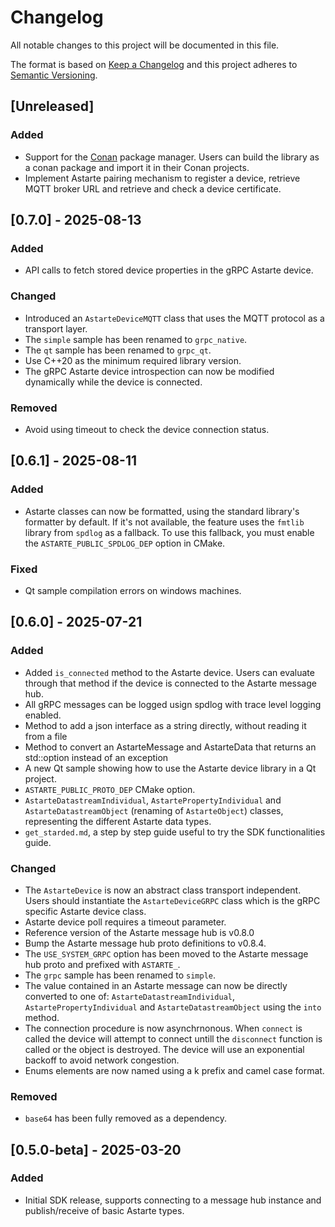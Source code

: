 <!--
Copyright 2025 SECO Mind Srl

SPDX-License-Identifier: Apache-2.0
-->

# Changelog
All notable changes to this project will be documented in this file.

The format is based on [Keep a Changelog](http://keepachangelog.com/en/1.1.0/)
and this project adheres to [Semantic Versioning](http://semver.org/spec/v2.0.0.html).

## [Unreleased]
### Added
- Support for the [Conan](https://conan.io/) package manager. Users can build the library as a conan package and import it in their Conan projects.
- Implement Astarte pairing mechanism to register a device, retrieve MQTT broker URL and retrieve and check a device certificate.

## [0.7.0] - 2025-08-13
### Added
- API calls to fetch stored device properties in the gRPC Astarte device.

### Changed
- Introduced an `AstarteDeviceMQTT` class that uses the MQTT protocol as a transport layer.
- The `simple` sample has been renamed to `grpc_native`.
- The `qt` sample has been renamed to `grpc_qt`.
- Use C++20 as the minimum required library version.
- The gRPC Astarte device introspection can now be modified dynamically while the device is connected.

### Removed
- Avoid using timeout to check the device connection status.

## [0.6.1] - 2025-08-11
### Added
- Astarte classes can now be formatted, using the standard library's formatter by default. If it's not available, the feature uses the `fmtlib` library from `spdlog` as a fallback. To use this fallback, you must enable the `ASTARTE_PUBLIC_SPDLOG_DEP` option in CMake.

### Fixed
- Qt sample compilation errors on windows machines.

## [0.6.0] - 2025-07-21
### Added
- Added `is_connected` method to the Astarte device. Users can evaluate through that method if the device is connected to the Astarte message hub.
- All gRPC messages can be logged usign spdlog with trace level logging enabled.
- Method to add a json interface as a string directly, without reading it from a file
- Method to convert an AstarteMessage and AstarteData that returns an std::option instead of an exception
- A new Qt sample showing how to use the Astarte device library in a Qt project.
- `ASTARTE_PUBLIC_PROTO_DEP` CMake option.
- `AstarteDatastreamIndividual`, `AstartePropertyIndividual` and `AstarteDatastreamObject` (renaming of `AstarteObject`) classes, representing the different Astarte data types.
- `get_starded.md`, a step by step guide useful to try the SDK functionalities guide.

### Changed
- The `AstarteDevice` is now an abstract class transport independent. Users should instantiate the `AstarteDeviceGRPC` class which is the gRPC specific Astarte device class.
- Astarte device poll requires a timeout parameter.
- Reference version of the Astarte message hub is v0.8.0
- Bump the Astarte message hub proto definitions to v0.8.4.
- The `USE_SYSTEM_GRPC` option has been moved to the Astarte message hub proto and prefixed with `ASTARTE_`.
- The `grpc` sample has been renamed to `simple`.
- The value contained in an Astarte message can now be directly converted to one of: `AstarteDatastreamIndividual`, `AstartePropertyIndividual` and `AstarteDatastreamObject` using the `into` method.
- The connection procedure is now asynchrnonous. When `connect` is called the device will attempt to connect untill the `disconnect` function is called or the object is destroyed. The device will use an exponential backoff to avoid network congestion.
- Enums elements are now named using a k prefix and camel case format.

### Removed
- `base64` has been fully removed as a dependency.

## [0.5.0-beta] - 2025-03-20
### Added
- Initial SDK release, supports connecting to a message hub instance and publish/receive of basic Astarte types.
